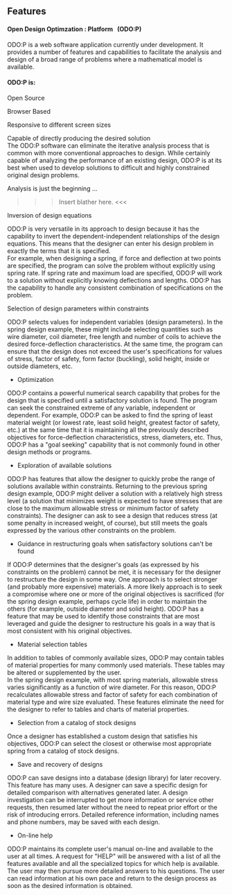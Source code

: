 ## Features

#### Open Design Optimzation : Platform &nbsp; (ODO:P)   

ODO:P is a web software application currently under development.
It provides a number of features and capabilities to facilitate the analysis 
and design of a broad range of problems where a mathematical model is available. 

#### ODO:P is:

Open Source   

Browser Based   

Responsive to different screen sizes   

Capable of directly producing the desired solution   
The ODO:P software can eliminate the iterative analysis process that is common with more conventional
approaches to design.  While certainly capable of analyzing the
performance of an existing design, ODO:P is at its best when used to
develop solutions to difficult and highly constrained original design problems.
 
Analysis  is just the beginning ...   

 >>> Insert blather here. <<< 
 
Inversion of design equations

 ODO:P is very versatile in its approach to design because it has
 the capability to invert the dependent-independent relationships of the
 design equations.  This means that the designer can enter his design
 problem in exactly the terms that it is specified.  
 For example, when designing a spring, if force and deflection
 at two points are specified, the program can solve the problem without
 explicitly using spring rate.  If spring rate and maximum load are
 specified, ODO:P will work to a solution without explicitly knowing
 deflections and lengths.  ODO:P has the capability to handle any
 consistent combination of specifications on the problem.


Selection of design parameters within constraints

 ODO:P selects values for independent variables (design parameters).
 In the spring design example, these might include selecting quantities such as wire
 diameter, coil diameter, free length and number of coils to achieve the
 desired force-deflection characteristics.  At the same time, the program
 can ensure that the design does not exceed the user's specifications for
 values of stress, factor of safety, form factor (buckling), solid height,
 inside or outside diameters, etc.  


* Optimization

 ODO:P contains a powerful numerical search capability that probes for
 the design that is specified until a satisfactory solution is found.  The
 program can seek the constrained extreme of any variable, independent or
 dependent.  For example, ODO:P can be asked to find the spring of least
 material weight (or lowest rate, least solid height, greatest factor of
 safety, etc.) at the same time that it is maintaining all the previously
 described objectives for force-deflection characteristics, stress,
 diameters, etc.  Thus, ODO:P has a "goal seeking" capability that is
 not commonly found in other design methods or programs.


* Exploration of available solutions

 ODO:P has features that allow the designer to quickly probe the range
 of solutions available within constraints. 
 Returning to the previous spring design example, ODO:P might
 deliver a solution with a relatively high stress level (a solution that
 minimizes weight is expected to have stresses that are close to the maximum
 allowable stress or minimum factor of safety constraints). 
 The designer can ask to see a design that reduces stress (at some
 penalty in increased weight, of course), but still meets the goals
 expressed by the various other constraints on the problem.


* Guidance in restructuring goals when satisfactory solutions can't be found

 If ODO:P determines that the designer's goals (as expressed by his
 constraints on the problem) cannot be met, it is necessary for the
 designer to restructure the design in some way.  One approach is to
 select stronger (and probably more expensive) materials.  A more likely
 approach is to seek a compromise where one or more of the original
 objectives is sacrificed (for the spring design example, perhaps cycle life) 
 in order to maintain  the others (for example, outside diameter and solid height). 
 ODO:P  has a feature that may be used to identify those constraints that are
 most leveraged and guide the designer to restructure his goals in a way
 that is most consistent with his original objectives.


* Material selection tables

 In addition to tables of commonly available sizes, ODO:P may contain
 tables of material properties for many commonly used materials.
 These tables may be altered or supplemented by the user.  
 In the spring design example, with most spring  materials, 
 allowable stress varies significantly as a function of wire
 diameter.  For this reason, ODO:P recalculates allowable stress and
 factor of safety for each combination of material type and wire size
 evaluated.  These features eliminate the need for the designer to
 refer to tables and charts of material properties.  


* Selection from a catalog of stock designs

 Once a designer has established a custom design that satisfies his
 objectives, ODO:P can select the closest or otherwise most
 appropriate spring from a catalog of stock designs.  
 
 
* Save and recovery of designs

 ODO:P can save designs into a database (design library) for later recovery. 
 This feature has many uses.  A designer can save a specific design for
 detailed comparison with alternatives generated later.  A design
 investigation can be interrupted to get more information or service other
 requests, then resumed later without the need to repeat prior effort or
 the risk of introducing errors.  Detailed reference information,
 including names and phone numbers, may be saved with each design.

* On-line help

 ODO:P maintains its complete user's manual on-line and
 available to the user at all times.  A request for "HELP" will be
 answered with a list of all the features available and all the
 specialized topics for which help is available.  The user may then pursue
 more detailed answers to his questions.  The user can read information at
 his own pace and return to the design process as soon as the desired
 information is obtained.

 